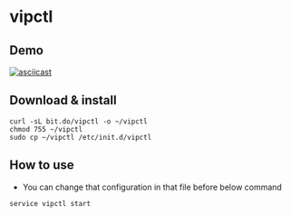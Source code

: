 # vipctl
## Demo
[![asciicast](https://asciinema.org/a/f2sauf1embqkkwybnwny23hcf.png)](https://asciinema.org/a/f2sauf1embqkkwybnwny23hcf)

## Download & install 
```
curl -sL bit.do/vipctl -o ~/vipctl     
chmod 755 ~/vipctl                     
sudo cp ~/vipctl /etc/init.d/vipctl
```

## How to use
* You can change that configuration in that file before below command
```
service vipctl start
```
